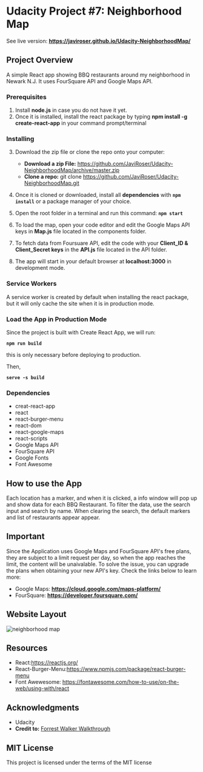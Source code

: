 # Udacity Project #7: Neighborhood Map

See live version: **https://javiroser.github.io/Udacity-NeighborhoodMap/**

## Project Overview

A simple React app showing BBQ restaurants around my neighborhood in Newark N.J. It uses FourSquare API and Google Maps API.

### Prerequisites

1. Install **node.js** in case you do not have it yet. 
2. Once it is installed, install the react package by typing **npm install -g create-react-app** in your command prompt/terminal

### Installing

3. Download the zip file or clone the repo onto your computer:
	-  **Download a zip File:** https://github.com/JaviRoser/Udacity-NeighborhoodMap/archive/master.zip
	-  **Clone a repo:**  git clone https://github.com/JaviRoser/Udacity-NeighborhoodMap.git

4. Once it is cloned or downloaded, install all **dependencies** with **`npm install`** or a package manager of your choice.
5. Open the root folder in a terminal and run this command: **`npm start`**
6. To load the map, open your code editor and edit the Google Maps API keys in **Map.js** file located in the components folder.
7. To fetch data from Foursuare API, edit the code with your **Client_ID & Client_Secret keys** in the **API.js** file located in the API folder.
6. The app will start in your default browser at **localhost:3000** in development mode.

### Service Workers
A service worker is created by default when installing the react package, but it will only cache the site when it is in production mode.

### Load the App in Production Mode

Since the project is built with Create React App, we will run:

**`npm run build`**

this is only necessary before deploying to production.

Then,

**`serve -s build`**

### Dependencies
- creat-react-app
- react
- react-burger-menu
- react-dom
- react-google-maps
- react-scripts
- Google Maps API
- FourSquare API
- Google Fonts
- Font Awesome

## How to use the App
Each location has a marker, and when it is clicked, a info window will pop up and show data for each BBQ Restaurant. To filter 
the data, use the search input and search by name. When clearing the search, the default markers and list of restaurants appear appear.

## Important
Since the Application uses Google Maps and FourSquare API's free plans, they are subject to a limit request per day, so when the app reaches the limit, the content will be unaivalable. To solve the issue, you can upgrade the plans when obtaining your new API's key. Check the links below to learn more:

- Google Maps: **https://cloud.google.com/maps-platform/**
- FourSquare: **https://developer.foursquare.com/**

## Website Layout
![neighborhood map](https://user-images.githubusercontent.com/25829140/46919416-0382dd80-cfad-11e8-9550-b31fa0927f12.JPG)

## Resources

- React:https://reactjs.org/
- React-Burger-Menu:https://www.npmjs.com/package/react-burger-menu
- Font Awewesome: https://fontawesome.com/how-to-use/on-the-web/using-with/react


## Acknowledgments

- Udacity
- **Credit to:** [Forrest Walker Walkthrough](https://www.youtube.com/watch?v=ktc8Gp9jD1k&list=PL4rQq4MQP1crXuPtruu_eijgOUUXhcUCP)

## MIT License

This project is licensed under the terms of the MIT license


